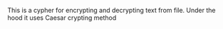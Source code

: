 This is a cypher for encrypting and decrypting text from file. Under the hood it uses Caesar crypting method 